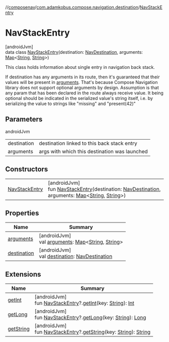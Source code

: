 //[composenav](../../../index.md)/[com.adamkobus.compose.navigation.destination](../index.md)/[NavStackEntry](index.md)

# NavStackEntry

[androidJvm]\
data class [NavStackEntry](index.md)(destination: [NavDestination](../-nav-destination/index.md), arguments: [Map](https://kotlinlang.org/api/latest/jvm/stdlib/kotlin.collections/-map/index.html)&lt;[String](https://kotlinlang.org/api/latest/jvm/stdlib/kotlin/-string/index.html), [String](https://kotlinlang.org/api/latest/jvm/stdlib/kotlin/-string/index.html)&gt;)

This class holds information about single entry in navigation back stack.

If destination has any arguments in its route, then it's guaranteed that their values will be present in [arguments](arguments.md). That's because Compose Navigation library does not support optional arguments by design. Assumption is that any param that has been declared in the route always receive value. It being optional should be indicated in the serialized value's string itself, i.e. by serializing the value to strings like "missing" and "present(42)"

## Parameters

androidJvm

| | |
|---|---|
| destination | destination linked to this back stack entry |
| arguments | args with which this destination was launched |

## Constructors

| | |
|---|---|
| [NavStackEntry](-nav-stack-entry.md) | [androidJvm]<br>fun [NavStackEntry](-nav-stack-entry.md)(destination: [NavDestination](../-nav-destination/index.md), arguments: [Map](https://kotlinlang.org/api/latest/jvm/stdlib/kotlin.collections/-map/index.html)&lt;[String](https://kotlinlang.org/api/latest/jvm/stdlib/kotlin/-string/index.html), [String](https://kotlinlang.org/api/latest/jvm/stdlib/kotlin/-string/index.html)&gt;) |

## Properties

| Name | Summary |
|---|---|
| [arguments](arguments.md) | [androidJvm]<br>val [arguments](arguments.md): [Map](https://kotlinlang.org/api/latest/jvm/stdlib/kotlin.collections/-map/index.html)&lt;[String](https://kotlinlang.org/api/latest/jvm/stdlib/kotlin/-string/index.html), [String](https://kotlinlang.org/api/latest/jvm/stdlib/kotlin/-string/index.html)&gt; |
| [destination](destination.md) | [androidJvm]<br>val [destination](destination.md): [NavDestination](../-nav-destination/index.md) |

## Extensions

| Name | Summary |
|---|---|
| [getInt](../get-int.md) | [androidJvm]<br>fun [NavStackEntry](index.md)?.[getInt](../get-int.md)(key: [String](https://kotlinlang.org/api/latest/jvm/stdlib/kotlin/-string/index.html)): [Int](https://kotlinlang.org/api/latest/jvm/stdlib/kotlin/-int/index.html) |
| [getLong](../get-long.md) | [androidJvm]<br>fun [NavStackEntry](index.md)?.[getLong](../get-long.md)(key: [String](https://kotlinlang.org/api/latest/jvm/stdlib/kotlin/-string/index.html)): [Long](https://kotlinlang.org/api/latest/jvm/stdlib/kotlin/-long/index.html) |
| [getString](../get-string.md) | [androidJvm]<br>fun [NavStackEntry](index.md)?.[getString](../get-string.md)(key: [String](https://kotlinlang.org/api/latest/jvm/stdlib/kotlin/-string/index.html)): [String](https://kotlinlang.org/api/latest/jvm/stdlib/kotlin/-string/index.html) |
